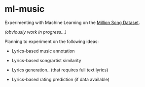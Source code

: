 # ml-music
Experimenting with Machine Learning on the [Million Song Dataset](https://labrosa.ee.columbia.edu/millionsong/).

_(obviously work in progress...)_


Planning to experiment on the following ideas:

* Lyrics-based music annotation

* Lyrics-based song/artist similarity

* Lyrics generation.. (that requires full text lyrics)

* Lyrics-based rating prediction (if data available)
